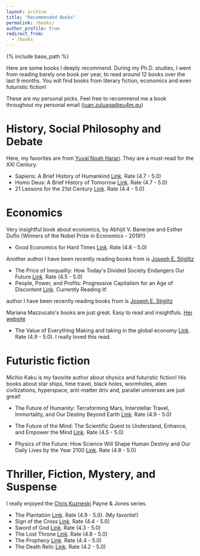 ```yaml
---
layout: archive
title: "Recommended Books"
permalink: /books/
author_profile: true
redirect_from:
  - /books
---
```


{% include base_path %}

Here are some books I deeply recommend. During my Ph.D. studies, I went from reading barely one book per year, to read around 12 books over the last 9 months. You will find books from literary fiction, economics and even futuristic fiction!  

These are my personal picks. Feel free to recommend me a book throughout my personal email (juan.zuluaga@eu4m.eu)

History, Social Philosophy and Debate
======

Here, my favorites are from [Yuval Noah Harari](https://www.ynharari.com/). They are a must-read for the XXI Century.

* Sapiens: A Brief History of Humankind [Link](https://www.ynharari.com/book/sapiens-2/). Rate (4.7 - 5.0)
* Homo Deus: A Brief History of Tomorrow [Link](https://www.ynharari.com/book/homo-deus/). Rate (4.7 - 5.0)
* 21 Lessons for the 21st Century [Link](https://www.ynharari.com/book/21-lessons-book/). Rate (4.4 - 5.0)

Economics
======

Very insightful book about economics, by Abhijit V. Banerjee and Esther Duflo (Winners of the Nobel Prize in Economics - 2019!!)

* Good Economics for Hard Times [Link](https://www.amazon.com/Good-Economics-Times-Abhijit-Banerjee/dp/1610399501). Rate (4.8 - 5.0)

Another author I have been recently reading books from is [Joseph E. Stiglitz](https://www8.gsb.columbia.edu/faculty/jstiglitz/)

* The Price of Inequality: How Today's Divided Society Endangers Our Future [Link](https://www.amazon.com/The-Price-Inequality-Divided-Endangers-ebook/dp/B007MKCQ30/ref=dp_kinw_strp_1). Rate (4.5 - 5.0)
* People, Power, and Profits: Progressive Capitalism for an Age of Discontent [Link](https://www8.gsb.columbia.edu/faculty/jstiglitz/books). Currently Reading it! 

 author I have been recently reading books from is [Joseph E. Stiglitz](https://www8.gsb.columbia.edu/faculty/jstiglitz/)

Mariana Mazzucato's books are just great. Easy to read and insightfuls. [Her website](https://marianamazzucato.com/)
* The Value of Everything Making and taking in the global economy [Link](https://marianamazzucato.com/books/the-value-of-everything). Rate (4.9 - 5.0). I really loved this read.

Futuristic fiction
======

Michio Kaku is my favorite author about ohysics and futuristic fiction! His books about star ships, time travel, black holes, wormholes, alien civilizations, hyperspace, anti-matter driv and, parallel universes are just great!

* The Future of Humanity: Terraforming Mars, Interstellar Travel, Immortality, and Our Destiny Beyond Earth [Link](https://mkaku.org/home/publications/about-the-future-of-humanity/). Rate (4.9 - 5.0)

* The Future of the Mind: The Scientific Quest to Understand, Enhance, and Empower the Mind [Link](https://www.amazon.com/gp/product/0307473341/ref=as_li_tl?ie=UTF8&camp=1789&creative=390957&creativeASIN=0307473341&linkCode=as2&tag=kaku-20&linkId=WVZ7LHLUD4QVO6OL). Rate (4.5 - 5.0)

* Physics of the Future: How Science Will Shape Human Destiny and Our Daily Lives by the Year 2100 [Link](https://www.amazon.com/gp/product/0307473333/ref=as_li_tl?ie=UTF8&camp=1789&creative=390957&creativeASIN=0307473333&linkCode=as2&tag=kaku-20&linkId=VGABPXTXC3PHL6SA). Rate (4.8 - 5.0)



Thriller, Fiction, Mystery, and Suspense
======

I really enjoyed the [Chris Kuzneski](http://chriskuzneski.com/) Payne & Jones series.

* The Plantation [Link](http://chriskuzneski.com/books/the-plantation.html). Rate (4.9 - 5.0). (My favorite!) 
* Sign of the Cross [Link](http://chriskuzneski.com/books/sign-of-the-cross.html). Rate (4.4 - 5.0)
* Sword of God [Link](http://chriskuzneski.com/books/sword-of-god.html). Rate (4.3 - 5.0)
* The Lost Throne [Link](http://chriskuzneski.com/books/the-lost-throne.html). Rate (4.8 - 5.0)
* The Prophecy [Link](http://chriskuzneski.com/books/the-prophecy.html). Rate (4.4 - 5.0)
* The Death Relic [Link](http://chriskuzneski.com/books/the-death-relic.html). Rate (4.2 - 5.0)

